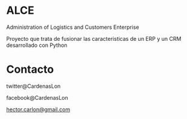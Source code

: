 # ALCE
Administration of Logistics and Customers Enterprise

Proyecto que trata de fusionar las caracteristicas de un ERP y un CRM desarrollado con Python



# Contacto 

twitter@CardenasLon

facebook@CardenasLon

hector.carlon@gmail.com
